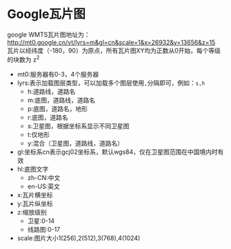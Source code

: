Google瓦片图
===
google WMTS瓦片图地址为：http://mt0.google.cn/vt/lyrs=m&gl=cn&scale=1&x=26932&y=13656&z=15  
瓦片以经纬度（-180，90）为原点，所有瓦片图XY均为正数从0开始，每个等级的块数为 z<sup>2</sup>

* mt0:服务器有0-3，4个服务器
* lyrs:表示加载图层类型，可以加载多个图层使用`,`分隔即可，例如：`s,h`
  * h:道路线，道路名
  * m:底图，道路线，道路名
  * p:底图，道路名，地形
  * r:底图，道路名
  * s:卫星图，根据坐标系显示不同卫星图
  * t:仅地形
  * y:混合（卫星图，道路线，道路名）
* gl:坐标系cn表示gcj02坐标系，默认wgs84，仅在卫星图范围在中国境内时有效
* hl:底图文字
  * zh-CN:中文
  * en-US:英文
* x:瓦片横坐标
* y:瓦片纵坐标
* z:缩放级别
  * 卫星:0-14
  * 线路图:0-17
* scale:图片大小1(256),2(512),3(768),4(1024)